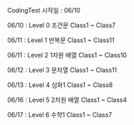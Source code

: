 CodingTest
시작일 : 06/10

06/10 : Level 0 조건문 Class1 ~ Class7

06/11 : Level 1 반복문 Class1 ~ Class11

06/11 : Level 2 1차원 배열 Class1 ~ Class10

06/12 : Level 3 문자열 Class1 ~ Class11

06/13 : Level 4 심화1 Class1 ~ Class8

06/16 : Level 5 2차원 배열 Class1 ~ Class4

06/17 : Level 6 수학1 Class1 ~ Class7
